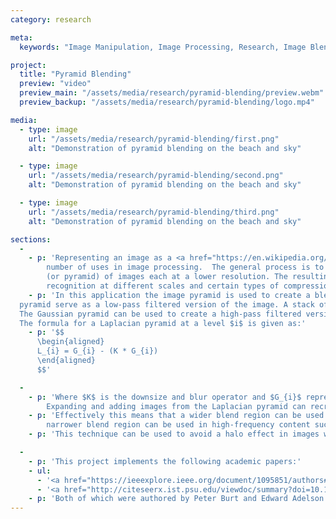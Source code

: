 ```yaml
---
category: research

meta:
  keywords: "Image Manipulation, Image Processing, Research, Image Blending, Blending"

project:
  title: "Pyramid Blending"
  preview: "video"
  preview_main: "/assets/media/research/pyramid-blending/preview.webm"
  preview_backup: "/assets/media/research/pyramid-blending/logo.mp4"

media:
  - type: image
    url: "/assets/media/research/pyramid-blending/first.png"
    alt: "Demonstration of pyramid blending on the beach and sky"

  - type: image
    url: "/assets/media/research/pyramid-blending/second.png"
    alt: "Demonstration of pyramid blending on the beach and sky"

  - type: image
    url: "/assets/media/research/pyramid-blending/third.png"
    alt: "Demonstration of pyramid blending on the beach and sky"

sections:
  -
    - p: 'Representing an image as a <a href="https://en.wikipedia.org/wiki/Pyramid_(image_processing)"> pyramid </a> has a 
        number of uses in image processing.  The general process is to downsize and blur an image multiple times creating a stack 
        (or pyramid) of images each at a lower resolution. The resulting pyramid can be used for things such as object 
        recognition at different scales and certain types of compression.'
    - p: 'In this application the image pyramid is used to create a blended image.  The smaller and more blurry images in the 
  pyramid serve as a low-pass filtered version of the image. A stack of these forms a Gaussian pyramid.
  The Gaussian pyramid can be used to create a high-pass filtered version of the image called a Laplacian pyramid.
  The formula for a Laplacian pyramid at a level $i$ is given as:'
    - p: '$$
      \begin{aligned}
      L_{i} = G_{i} - (K * G_{i})
      \end{aligned}
      $$'

  -
    - p: 'Where $K$ is the downsize and blur operator and $G_{i}$ represents an image from the Gaussian pyramid at level $i$.
        Expanding and adding images from the Laplacian pyramid can recreate the original image with no data loss.'
    - p: 'Effectively this means that a wider blend region can be used in low-frequency content and a 
        narrower blend region can be used in high-frequency content such as edges.'
    - p: 'This technique can be used to avoid a halo effect in images which make blend regions more noticeable.'

  -
    - p: 'This project implements the following academic papers:'
    - ul:
      - '<a href="https://ieeexplore.ieee.org/document/1095851/authors#authors">The Laplacian Pyramid as a Compact Image Code</a>'
      - '<a href="http://citeseerx.ist.psu.edu/viewdoc/summary?doi=10.1.1.56.690">A Multiresolution Spline With Application to Image Mosaics</a>'
    - p: 'Both of which were authored by Peter Burt and Edward Adelson'
---
```

